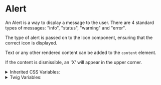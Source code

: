 <!-- This is the general documentation layout. Add or remove any sections as needed, but try to stay consistent across components. -->

# Alert

An Alert is a way to display a message to the user. There are 4 standard types of messages: "info", "status", "warning" and "error".

The type of alert is passed on to the Icon component, ensuring that the correct icon is displayed.

Text or any other rendered content can be added to the `content` element.

If the content is dismissible, an 'X' will appear in the upper corner.

<details>
  <summary>Inherited CSS Variables:</summary>
  - `--gap`: space between icon, dismiss button, and text
  - `--color`: The color of the text that goes with each Alert type.
</details>

<details>
  <summary>Twig Variables:</summary>
  ```
  variant: "default",
  type: "info", "status", "warning", or "error",
  icon_data: {
    attributes: (For now just make sure you send a clean attributes object.
    The actual icon_data will be rebuilt by the component, controlled by the
    "type" value above. This is just needed for Drupal, but I'd like to
    refactor so it's not needed.)
  },
  content: "Text or other rendered content can be placed here. In Drupal this is an array of items to be rendered.",
  dismissible: true or false,
  ```
</details>
